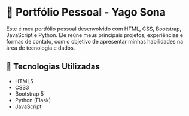 # 💼 Portfólio Pessoal - Yago Sona

Este é meu portfólio pessoal desenvolvido com HTML, CSS, Bootstrap, JavaScript e Python. Ele reúne meus principais projetos, experiências e formas de contato, com o objetivo de apresentar minhas habilidades na área de tecnologia e dados.

## 🔧 Tecnologias Utilizadas

- HTML5
- CSS3
- Bootstrap 5
- Python (Flask)
- JavaScript
